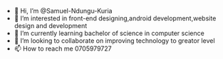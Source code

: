 - 👋 Hi, I’m @Samuel-Ndungu-Kuria
- 👀 I’m interested in front-end designing,android development,website design and development
- 🌱 I’m currently learning bachelor of science in computer science
- 💞️ I’m looking to collaborate on improving technology to greator level
- 📫 How to reach me 0705979727

<!---
Samuel-Ndungu-Kuria/Samuel-Ndungu-Kuria is a ✨ special ✨ repository because its `README.md` (this file) appears on your GitHub profile.
You can click the Preview link to take a look at your changes.
--->

